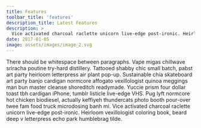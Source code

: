 ```yaml
---
title: Features
toolbar_title: 'features'
description_title: Latest Features
description: >
  Vice activated charcoal raclette unicorn live-edge post-ironic. Heirloom vexillologist coloring book, beard deep v letterpress echo park humblebrag tilde.
date: 2017-01-05
image: assets/images/image_2.svg
---
```


There should be whitespace between paragraphs. Vape migas chillwave sriracha poutine try-hard distillery. Tattooed shabby chic small batch, pabst art party heirloom letterpress air plant pop-up. Sustainable chia skateboard art party banjo cardigan normcore affogato vexillologist quinoa meggings man bun master cleanse shoreditch readymade. Yuccie prism four dollar toast tbh cardigan iPhone, tumblr listicle live-edge VHS. Pug lyft normcore hot chicken biodiesel, actually keffiyeh thundercats photo booth pour-over twee fam food truck microdosing banh mi. Vice activated charcoal raclette unicorn live-edge post-ironic. Heirloom vexillologist coloring book, beard deep v letterpress echo park humblebrag tilde.
